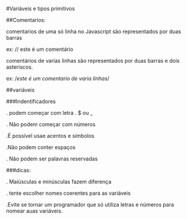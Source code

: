 #Variáveis e tipos primitivos

##Comentarios:

comentarios  de uma só linha no Javascript são representados por duas barras

ex: // este é um comentário

comentários de varias linhas são representados por duas barras e dois asteriscos.

ex: /*este é um comentario 
de varia linhas*/
 
##variáveis

###Indentificadores

. podem começar com letra . $ ou _

. Não podem começar com números

.É possível usae acentos e símbolos 

.Não podem conter espaços

. Não podem ser palavras reservadas 



###dicas:

. Maiúsculas e minúsculas fazem diferença

. tente escolher nomes coerentes para as variáveis

.Evite se tornar um programador que só utiliza letras
 e números para nomear auas variáveis.